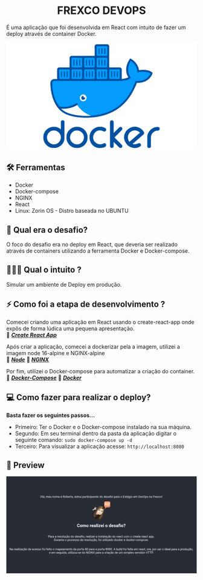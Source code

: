 <h1 align="center"> FREXCO DEVOPS</h1> 
É uma aplicação que foi desenvolvida em React com intuito de fazer um deploy através de container Docker. </br>

<p align="center"> <img src=".github/Docker-Symbol.png" /> </p>

## 🛠 Ferramentas
- Docker
- Docker-compose
- NGINX
- React
- Linux: Zorin OS - Distro baseada no UBUNTU


## 🤔 Qual era o desafio?
O foco do desafio era no deploy em React, que deveria ser realizado através de containers utilizando a ferramenta Docker e Docker-compose.

## 👨🏽‍💻 Qual o intuito ?
Simular um ambiente de Deploy em produção.


## ⚡️ Como foi a etapa de desenvolvimento ?
Comecei criando uma aplicação em React usando o create-react-app onde expôs de forma lúdica uma pequena apresentação.
</br>
🔗 [***Create React App***](https://create-react-app.dev/docs/getting-started)

Após criar a aplicação, comecei a dockerizar pela a imagem, utilizei a imagem node 16-alpine e NGINX-alpine </br>
🔗 [***Node***](https://hub.docker.com/_/node)
🔗 [***NGINX***](https://hub.docker.com/_/nginx)

Por fim, utilizei o Docker-compose para automatizar a criação do container.
🔗 [***Docker-Compose***](https://docs.docker.com/compose/)
🔗 [***Docker***](https://www.docker.com/)

## 💻 Como fazer para realizar o deploy?
**Basta fazer os seguintes passos...**

- Primeiro: Ter o Docker e o Docker-compose instalado na sua máquina.
- Segundo:  Em seu terminal dentro da pasta da aplicação digitar o seguinte comando: 
`sudo docker-compose up -d`
- Terceiro: Para visualizar a aplicação acesse: `http://localhost:8080`

## 👀 Preview
![Preview](.github/desafio.png)
